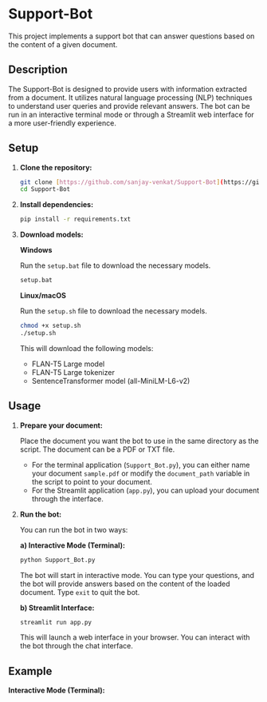 #   Support-Bot

This project implements a support bot that can answer questions based on the content of a given document.

##   Description

The Support-Bot is designed to provide users with information extracted from a document. It utilizes natural language processing (NLP) techniques to understand user queries and provide relevant answers. The bot can be run in an interactive terminal mode or through a Streamlit web interface for a more user-friendly experience.

##   Setup

1.  **Clone the repository:**

    ```bash
    git clone [https://github.com/sanjay-venkat/Support-Bot](https://github.com/sanjay-venkat/Support-Bot)
    cd Support-Bot
    ```

2.  **Install dependencies:**

    ```bash
    pip install -r requirements.txt
    ```

3.  **Download models:**

    **Windows**

    Run the `setup.bat` file to download the necessary models.

    ```bash
    setup.bat
    ```

    **Linux/macOS**

    Run the `setup.sh` file to download the necessary models.

    ```bash
    chmod +x setup.sh
    ./setup.sh
    ```

    This will download the following models:

    * FLAN-T5 Large model
    * FLAN-T5 Large tokenizer
    * SentenceTransformer model (all-MiniLM-L6-v2)

##   Usage

1.  **Prepare your document:**

    Place the document you want the bot to use in the same directory as the script. The document can be a PDF or TXT file.

    * For the terminal application (`Support_Bot.py`), you can either name your document `sample.pdf` or modify the `document_path` variable in the script to point to your document.
    * For the Streamlit application (`app.py`), you can upload your document through the interface.

2.  **Run the bot:**

    You can run the bot in two ways:

    **a) Interactive Mode (Terminal):**

    ```bash
    python Support_Bot.py
    ```

    The bot will start in interactive mode. You can type your questions, and the bot will provide answers based on the content of the loaded document. Type `exit` to quit the bot.

    **b) Streamlit Interface:**

    ```bash
    streamlit run app.py
    ```

    This will launch a web interface in your browser. You can interact with the bot through the chat interface.

##   Example

**Interactive Mode (Terminal):**
